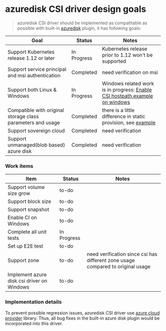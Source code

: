 # azuredisk CSI driver design goals
 > azuredisk CSI driver should be implemented as compatitable as possible with built-in [azuredisk](https://kubernetes.io/docs/concepts/storage/volumes/#azuredisk) plugin, it has following goals:

Goal | Status | Notes
--- | --- | --- |
Support Kubernetes release 1.12 or later | In Progress | Kubernetes release prior to 1.12 won't be supported |
Support service principal and msi authentication | Completed | need verification on msi |
Support both Linux & Windows | In Progress | Windows related work is in progress: [Enable CSI hostpath example on windows](https://github.com/kubernetes-csi/drivers/issues/79) |
Compatible with original storage class parameters and usage| Completed | there is a little difference in static provision, see [example](../deploy/example/pv-azuredisk-csi.yaml) |
Support sovereign cloud| Completed | need verification |
Support unmanaged(blob based) azure disk| Completed | need verification |

### Work items
Item | Status | Notes
--- | --- | --- |
Support volume size grow | to-do |  |
Support block size | to-do |  |
Support snapshot | to-do |  |
Enable CI on Windows | to-do |  |
Complete all unit tests | In Progress |  |
Set up E2E test | to-do |  |
Support zone | to-do | need verification since csi has different zone usage compared to original usage |
Implement azure disk csi driver on Windows | to-do |  |

### Implementation details
To prevent possible regression issues, azuredisk CSI driver use [azure cloud provider](https://github.com/kubernetes/kubernetes/tree/v1.13.0/pkg/cloudprovider/providers/azure) library. Thus, all bug fixes in the built-in azure disk plugin would be incorporated into this driver.
